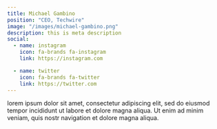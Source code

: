 ```yaml
---
title: Michael Gambino
position: "CEO, Techwire"
image: "/images/michael-gambino.png"
description: this is meta description
social:
  - name: instagram
    icon: fa-brands fa-instagram
    link: https://instagram.com

  - name: twitter
    icon: fa-brands fa-twitter
    link: https://twitter.com
---
```


lorem ipsum dolor sit amet, consectetur adipiscing elit, sed do eiusmod tempor incididunt ut labore et dolore magna aliqua. Ut enim ad minim veniam, quis nostr navigation et dolore magna aliqua.
